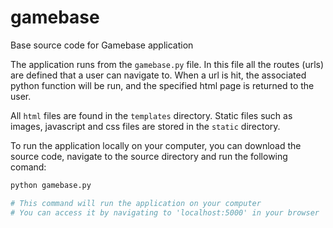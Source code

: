 # gamebase

Base source code for Gamebase application

The application runs from the `gamebase.py` file. In this file all the routes (urls) are defined that a user can navigate to. When a url is hit, the associated python function will be run, and the specified html page is returned to the user.

All `html` files are found in the `templates` directory. Static files such as images, javascript and css files are stored in the `static` directory.

To run the application locally on your computer, you can download the source code, navigate to the source directory and run the following comand:
```bash
python gamebase.py

# This command will run the application on your computer
# You can access it by navigating to 'localhost:5000' in your browser
```
